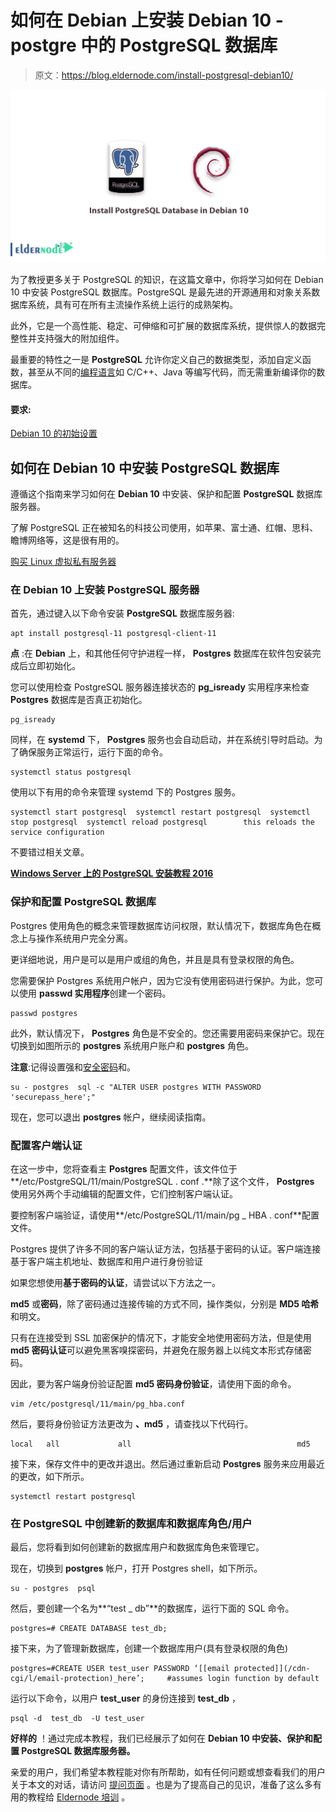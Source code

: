 # 如何在 Debian 上安装 Debian 10 - postgre 中的 PostgreSQL 数据库

> 原文：<https://blog.eldernode.com/install-postgresql-debian10/>

![How to install PostgreSQL Database in Debian 10](img/40fce8a70dadb80e4d75ee37ac939af7.png)

为了教授更多关于 PostgreSQL 的知识，在这篇文章中，你将学习如何在 Debian 10 中安装 PostgreSQL 数据库。PostgreSQL 是最先进的开源通用和对象关系数据库系统，具有可在所有主流操作系统上运行的成熟架构。

此外，它是一个高性能、稳定、可伸缩和可扩展的数据库系统，提供惊人的数据完整性并支持强大的附加组件。

最重要的特性之一是 **PostgreSQL** 允许你定义自己的数据类型，添加自定义函数，甚至从不同的[编程语言](https://en.wikipedia.org/wiki/Programming_language#:~:text=A%20programming%20language%20is%20a,consist%20of%20instructions%20for%20computers.)如 C/C++、Java 等编写代码，而无需重新编译你的数据库。

#### 要求:

[Debian 10 的初始设置](https://eldernode.com/initial-setup-with-debian-10/)

## 如何在 Debian 10 中安装 PostgreSQL 数据库

遵循这个指南来学习如何在 **Debian 10** 中安装、保护和配置 **PostgreSQL** 数据库服务器。

了解 PostgreSQL 正在被知名的科技公司使用，如苹果、富士通、红帽、思科、瞻博网络等，这是很有用的。

[购买 Linux 虚拟私有服务器](https://eldernode.com/linux-vps/)

### 在 Debian 10 上安装 PostgreSQL 服务器

首先，通过键入以下命令安装 **PostgreSQL** 数据库服务器:

```
apt install postgresql-11 postgresql-client-11 
```

**点** :在 **Debian** 上，和其他任何守护进程一样， **Postgres** 数据库在软件包安装完成后立即初始化。

您可以使用检查 PostgreSQL 服务器连接状态的 **pg_isready** 实用程序来检查 **Postgres** 数据库是否真正初始化。

```
pg_isready
```

同样，在 **systemd** 下， **Postgres** 服务也会自动启动，并在系统引导时启动。为了确保服务正常运行，运行下面的命令。

```
systemctl status postgresql 
```

使用以下有用的命令来管理 systemd 下的 Postgres 服务。

```
systemctl start postgresql  systemctl restart postgresql  systemctl stop postgresql  systemctl reload postgresql 		this reloads the service configuration
```

不要错过相关文章。

**[Windows Server 上的 PostgreSQL 安装教程 2016](https://eldernode.com/postgresql-installation-tutorial/)**

### 保护和配置 PostgreSQL 数据库

Postgres 使用角色的概念来管理数据库访问权限，默认情况下，数据库角色在概念上与操作系统用户完全分离。

更详细地说，用户是可以是用户或组的角色，并且是具有登录权限的角色。

您需要保护 Postgres 系统用户帐户，因为它没有使用密码进行保护。为此，您可以使用 **passwd 实用程序**创建一个密码。

```
passwd postgres 
```

此外，默认情况下， **Postgres** 角色是不安全的。您还需要用密码来保护它。现在切换到如图所示的 **postgres** 系统用户账户和 **postgres** 角色。

**注意**:记得设置强和[安全密码](https://eldernode.com/how-to-create-strong-password/)和。

```
su - postgres  sql -c "ALTER USER postgres WITH PASSWORD 'securepass_here';"
```

现在，您可以退出 **postgres** 帐户，继续阅读指南。

### 配置客户端认证

在这一步中，您将查看主 **Postgres** 配置文件，该文件位于**/etc/PostgreSQL/11/main/PostgreSQL . conf .**除了这个文件， **Postgres** 使用另外两个手动编辑的配置文件，它们控制客户端认证。

要控制客户端验证，请使用**/etc/PostgreSQL/11/main/pg _ HBA . conf**配置文件。

Postgres 提供了许多不同的客户端认证方法，包括基于密码的认证。客户端连接基于客户端主机地址、数据库和用户进行身份验证

如果您想使用**基于密码的认证**，请尝试以下方法之一。

**md5** 或**密码**，除了密码通过连接传输的方式不同，操作类似，分别是 **MD5 哈希**和明文。

只有在连接受到 SSL 加密保护的情况下，才能安全地使用密码方法，但是使用 **md5 密码认证**可以避免黑客嗅探密码，并避免在服务器上以纯文本形式存储密码。

因此，要为客户端身份验证配置 **md5 密码身份验证**，请使用下面的命令。

```
vim /etc/postgresql/11/main/pg_hba.conf 
```

然后，要将身份验证方法更改为 **、md5** ，请查找以下代码行。

```
local   all             all                                     md5 
```

接下来，保存文件中的更改并退出。然后通过重新启动 **Postgres** 服务来应用最近的更改，如下所示。

```
systemctl restart postgresql 
```

### 在 PostgreSQL 中创建新的数据库和数据库角色/用户

最后，您将看到如何创建新的数据库用户和数据库角色来管理它。

现在，切换到 **postgres** 帐户，打开 Postgres shell，如下所示。

```
su - postgres  psql
```

然后，要创建一个名为**“test _ db”**的数据库，运行下面的 SQL 命令。

```
postgres=# CREATE DATABASE test_db; 
```

接下来，为了管理新数据库，创建一个数据库用户(具有登录权限的角色)

```
postgres=#CREATE USER test_user PASSWORD ‘[[email protected]](/cdn-cgi/l/email-protection)_here’;     #assumes login function by default 
```

运行以下命令，以用户 **test_user** 的身份连接到 **test_db** ，

```
psql -d  test_db  -U test_user 
```

**好样的** ！通过完成本教程，我们已经展示了如何在 **Debian 10 中安装、保护和配置 **PostgreSQL** 数据库服务器。**

亲爱的用户，我们希望本教程能对你有所帮助，如有任何问题或想查看我们的用户关于本文的对话，请访问 [提问页面](https://eldernode.com/ask) 。也是为了提高自己的见识，准备了这么多有用的教程给 [Eldernode 培训](https://eldernode.com/blog/) 。